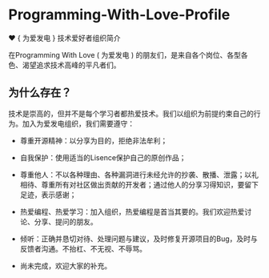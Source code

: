 # Programming-With-Love-Profile
:heart: { 为爱发电 }  技术爱好者组织简介

在Programming With Love ( 为爱发电 ) 的朋友们，是来自各个岗位、各型各色、渴望追求技术高峰的平凡者们。

## 为什么存在？

技术是崇高的，但并不是每个学习者都热爱技术。我们以组织为前提约束自己的行为。加入为爱发电组织，我们需要遵守：

* 尊重开源精神：以分享为目的，拒绝非法牟利；

* 自我保护：使用适当的Lisence保护自己的原创作品；

* 尊重他人：不以各种理由、各种漏洞进行未经允许的抄袭、散播、泄露；以礼相待、尊重所有对社区做出贡献的开发者；通过他人的分享习得知识，要留下足迹，表示感谢；

* 热爱编程、热爱学习：加入组织，热爱编程是首当其要的。我们欢迎热爱讨论、分享、提问的朋友。

* 倾听：正确并恳切对待、处理问题与建议，及时修复开源项目的Bug，及时与反馈者沟通。不抬杠、不无视、不辱骂。

* 尚未完成，欢迎大家的补充。

